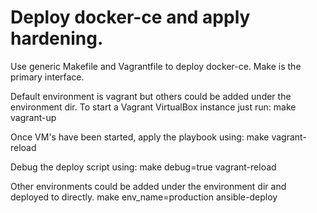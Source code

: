 # Deploy docker-ce and apply hardening.

Use generic Makefile and Vagrantfile to deploy docker-ce.
Make is the primary interface.

Default environment is vagrant but others could be added under the environment dir.
To start a Vagrant VirtualBox instance just run:
make vagrant-up

Once VM's have been started, apply the playbook using:
make vagrant-reload

Debug the deploy script using:
make debug=true vagrant-reload

Other environments could be added under the environment dir and deployed to directly.
make env_name=production ansible-deploy
